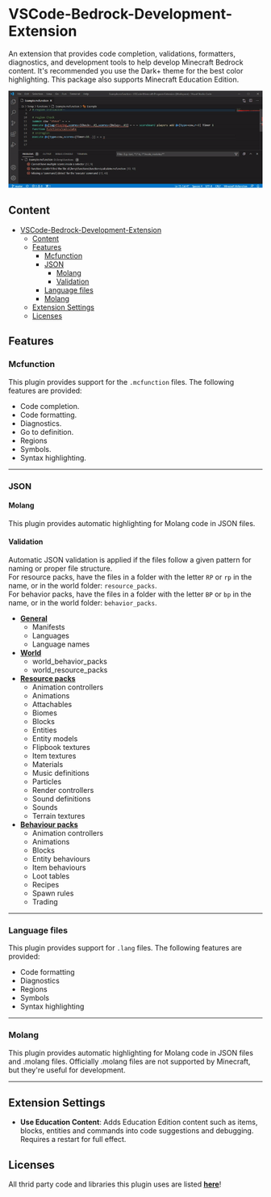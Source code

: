 # VSCode-Bedrock-Development-Extension
An extension that provides code completion, validations, formatters, diagnostics, and development tools to help develop Minecraft Bedrock content.
It's recommended you use the Dark+ theme for the best color highlighting. This package also supports Minecraft Education Edition.

![overview](documentation/resources/overview.gif)

## Content
- [VSCode-Bedrock-Development-Extension](#vscode-bedrock-development-extension)
  - [Content](#content)
  - [Features](#features)
    - [Mcfunction](#mcfunction)
    - [JSON](#json)
      - [Molang](#molang)
      - [Validation](#validation)
    - [Language files](#language-files)
    - [Molang](#molang-1)
  - [Extension Settings](#extension-settings)
  - [Licenses](#licenses)
  
## Features

### Mcfunction
This plugin provides support for the `.mcfunction` files. The following features are provided:
- Code completion.
- Code formatting.
- Diagnostics.
- Go to definition.
- Regions
- Symbols.
- Syntax highlighting.

---
### JSON

#### Molang
This plugin provides automatic highlighting for Molang code in JSON files.

#### Validation
Automatic JSON validation is applied if the files follow a given pattern for naming or proper file structure.  
For resource packs, have the files in a folder with the letter `RP` or `rp` in the name, or in the world folder: `resource_packs`.  
For behavior packs, have the files in a folder with the letter `BP` or `bp` in the name, or in the world folder: `behavior_packs`.  

- [**General**](./documentation/Json%20Validation.md#general)
  - Manifests
  - Languages
  - Language names
- [**World**](./documentation/Json%20Validation.md#world)
  - world_behavior_packs
  - world_resource_packs
- [**Resource packs**](./documentation/Json%20Validation.md#resource-packs)
  - Animation controllers
  - Animations
  - Attachables
  - Biomes
  - Blocks
  - Entities
  - Entity models
  - Flipbook textures
  - Item textures
  - Materials
  - Music definitions
  - Particles
  - Render controllers
  - Sound definitions
  - Sounds
  - Terrain textures
- [**Behaviour packs**](./documentation/Json%20Validation.md#behaviour-packs)
  - Animation controllers
  - Animations
  - Blocks
  - Entity behaviours
  - Item behaviours
  - Loot tables
  - Recipes
  - Spawn rules
  - Trading

---
### Language files
This plugin provides support for `.lang` files. The following features are provided:
- Code formatting
- Diagnostics
- Regions
- Symbols
- Syntax highlighting

---
### Molang
This plugin provides automatic highlighting for Molang code in JSON files and .molang files. Officially .molang files are not supported by Minecraft, but they're useful for development.

---
## Extension Settings

- **Use Education Content**: Adds Education Edition content such as items, blocks, entities and commands into code suggestions and debugging. Requires a
  restart for full effect.


## Licenses
All thrid party code and libraries this plugin uses are listed [**here**](./LICENSES/Licenses.md)!
